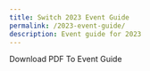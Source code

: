 ```yaml
---
title: Switch 2023 Event Guide
permalink: /2023-event-guide/
description: Event guide for 2023
---
```

<a download="">Download PDF To Event Guide</a>
